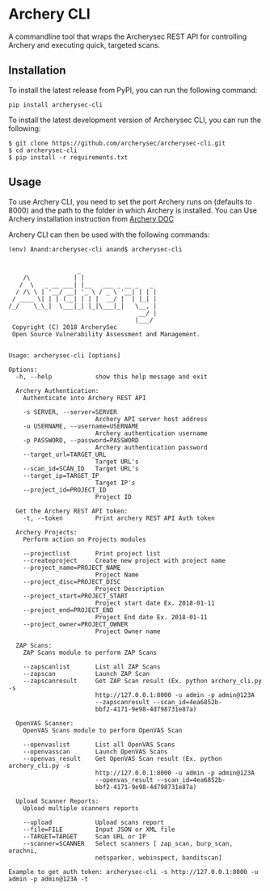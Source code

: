 # Archery CLI

A commandline tool that wraps the Archerysec REST API for controlling Archery and executing quick, targeted scans.


## Installation

To install the latest release from PyPI, you can run the following command:

```
pip install archerysec-cli
```
To install the latest development version of Archerysec CLI, you can run the following:

```
$ git clone https://github.com/archerysec/archerysec-cli.git
$ cd archerysec-cli
$ pip install -r requirements.txt

```
## Usage

To use Archery CLI, you need to set the port Archery runs on (defaults to 8000) and the path to the folder in which Archery is installed. 
You can Use Archery installation instruction from [Archery DOC](https://docs.archerysec.info/getting-started/Docker-install/)

Archery CLI can then be used with the following commands:
```
(env) Anand:archerysec-cli anand$ archerysec-cli


                   _
    /\            | |
   /  \   _ __ ___| |__   ___ _ __ _   _
  / /\ \ | '__/ __| '_ \ / _ \ '__| | | |
 / ____ \| | | (__| | | |  __/ |  | |_| |
/_/    \_\_|  \___|_| |_|\___|_|   \__, |
                                    __/ |
                                   |___/
 Copyright (C) 2018 ArcherySec
 Open Source Vulnerability Assessment and Management.


Usage: archerysec-cli [options]

Options:
  -h, --help            show this help message and exit

  Archery Authentication:
    Authenticate into Archery REST API

    -s SERVER, --server=SERVER
                        Archery API server host address
    -u USERNAME, --username=USERNAME
                        Archery authentication username
    -p PASSWORD, --password=PASSWORD
                        Archery authentication password
    --target_url=TARGET_URL
                        Target URL's
    --scan_id=SCAN_ID   Target URL's
    --target_ip=TARGET_IP
                        Target IP's
    --project_id=PROJECT_ID
                        Project ID

  Get the Archery REST API token:
    -t, --token         Print archery REST API Auth token

  Archery Projects:
    Perform action on Projects modules

    --projectlist       Print project list
    --createproject     Create new project with project name
    --project_name=PROJECT_NAME
                        Project Name
    --project_disc=PROJECT_DISC
                        Project Description
    --project_start=PROJECT_START
                        Project start date Ex. 2018-01-11
    --project_end=PROJECT_END
                        Project End date Ex. 2018-01-11
    --project_owner=PROJECT_OWNER
                        Project Owner name

  ZAP Scans:
    ZAP Scans module to perform ZAP Scans

    --zapscanlist       List all ZAP Scans
    --zapscan           Launch ZAP Scan
    --zapscanresult     Get ZAP Scan result (Ex. python archery_cli.py -s
                        http://127.0.0.1:8000 -u admin -p admin@123A
                        --zapscanresult --scan_id=4ea6852b-
                        bbf2-4171-9e98-4d798731e87a)

  OpenVAS Scanner:
    OpenVAS Scans module to perform OpenVAS Scan

    --openvaslist       List all OpenVAS Scans
    --openvasscan       Launch OpenVAS Scans
    --openvas_result    Get OpenVAS Scan result (Ex. python archery_cli.py -s
                        http://127.0.0.1:8000 -u admin -p admin@123A
                        --openvas_result --scan_id=4ea6852b-
                        bbf2-4171-9e98-4d798731e87a)

  Upload Scanner Reports:
    Upload multiple scanners reports

    --upload            Upload scans report
    --file=FILE         Input JSON or XML file
    --TARGET=TARGET     Scan URL or IP
    --scanner=SCANNER   Select scanners [ zap_scan, burp_scan, arachni,
                        netsparker, webinspect, banditscan]

Example to get auth token: archerysec-cli -s http://127.0.0.1:8000 -u admin -p admin@123A -t
```
